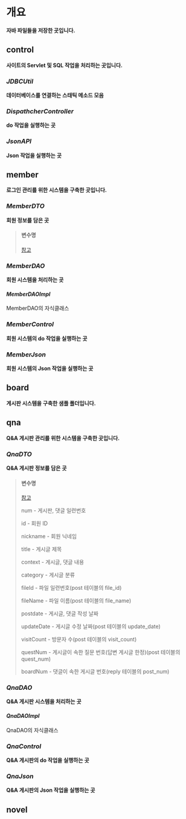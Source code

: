 # 개요
**자바 파일들을 저장한 곳입니다.**

## control
**사이트의 Servlet 및 SQL 작업을 처리하는 곳입니다.**

### *JDBCUtil*
**데이터베이스를 연결하는 스태틱 메소드 모음**

### *DispathcherController*
**do 작업을 실행하는 곳**

### *JsonAPI*
**Json 작업을 실행하는 곳**

## member
**로그인 관리를 위한 시스템을 구축한 곳입니다.**

### *MemberDTO*
**회원 정보를 담은 곳**

> #### 변수명
> [참고](../database)

### *MemberDAO*
**회원 시스템을 처리하는 곳**

#### *MemberDAOImpl*
MemberDAO의 자식클래스

### *MemberControl*
**회원 시스템의 do 작업을 실행하는 곳**

### *MemberJson*
**회원 시스템의 Json 작업을 실행하는 곳**

## board
**게시판 시스템을 구축한 샘플 폴더입니다.**

## qna
**Q&A 게시판 관리를 위한 시스템을 구축한 곳입니다.**

### *QnaDTO*
**Q&A 게시판 정보를 담은 곳**

> #### 변수명
> [참고](../database)
>
> num - 게시판, 댓글 일련번호
>
> id - 회원 ID
>
> nickname - 회원 닉네임
>
> title - 게시글 제목
>
> context - 게시글, 댓글 내용
>
> category - 게시글 분류
>
> fileId - 파일 일련번호(post 테이블의 file_id)
>
> fileName - 파일 이름(post 테이블의 file_name)
>
> postdate - 게시글, 댓글 작성 날짜
>
> updateDate - 게시글 수정 날짜(post 테이블의 update_date)
>
> visitCount - 방문자 수(post 테이블의 visit_count)
>
> questNum - 게시글이 속한 질문 번호(답변 게시글 한정)(post 테이블의 quest_num)
>
> boardNum - 댓글이 속한 게시글 번호(reply 테이블의 post_num)

### *QnaDAO*
**Q&A 게시판 시스템을 처리하는 곳**

#### *QnaDAOImpl*
QnaDAO의 자식클래스

### *QnaControl*
**Q&A 게시판의 do 작업을 실행하는 곳**

### *QnaJson*
**Q&A 게시판의 Json 작업을 실행하는 곳**

## novel
